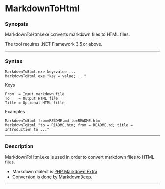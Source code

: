 
MarkdownToHtml
==============

### Synopsis

MarkdownToHtml.exe converts markdown files to HTML files.

The tool requires .NET Framework 3.5 or above.

---
### Syntax

    MarkdownToHtml.exe key=value ...
    MarkdownToHtml.exe "key = value; ..."

Keys

    From  = Input markdown file
    To    = Output HTML file
    Title = Optional HTML title

Examples

    MarkdownToHtml from=README.md to=README.htm
    MarkdownToHtml "to = README.htm; from = README.md; title = Introduction to ..."

---
### Description

MarkdownToHtml.exe is used in order to convert markdown files to HTML files.

* Markdown dialect is [PHP Markdown Extra][1].
* Conversion is done by [MarkdownDeep][2].

---

[1]: http://michelf.com/projects/php-markdown/extra/
[2]: http://www.toptensoftware.com/markdowndeep/
